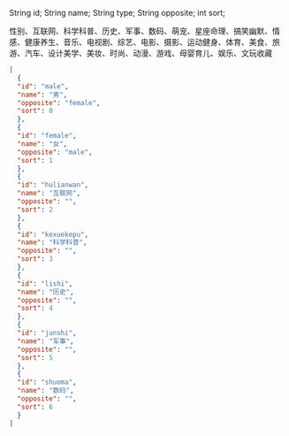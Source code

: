 String id;
String name;
String type;
String opposite;
int sort;


性别、互联网、科学科普、历史、军事、数码、萌宠、星座命理、搞笑幽默、情感、健康养生、音乐、电视剧、综艺、电影、摄影、运动健身、体育、美食、旅游、汽车、设计美学、美妆、时尚、动漫、游戏、母婴育儿、娱乐、文玩收藏
```json
[
  {
  "id": "male",
  "name": "男",
  "opposite": "female",
  "sort": 0
  },
  {
  "id": "female",
  "name": "女",
  "opposite": "male",
  "sort": 1
  },
  {
  "id": "hulianwan",
  "name": "互联网",
  "opposite": "",
  "sort": 2
  },
  {
  "id": "kexuekepu",
  "name": "科学科普",
  "opposite": "",
  "sort": 3
  },
  {
  "id": "lishi",
  "name": "历史",
  "opposite": "",
  "sort": 4
  },
  {
  "id": "junshi",
  "name": "军事",
  "opposite": "",
  "sort": 5
  },
  {
  "id": "shuoma",
  "name": "数码",
  "opposite": "",
  "sort": 6
  }
]
```